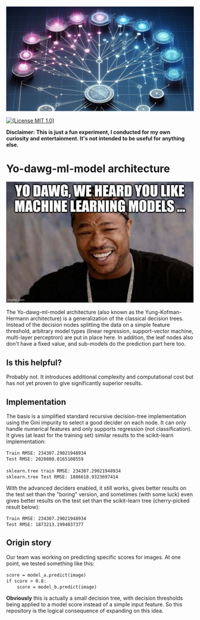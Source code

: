 ![logo](logo.jpg)

[![(License MIT 1.0)](https://img.shields.io/badge/license-MIT%201.0-blue.svg)][license]

[license]: LICENSE

**Disclaimer: This is just a fun experiment, I conducted for my own curiosity and entertainment. It's not intended to be
useful for anything else.**

# Yo-dawg-ml-model architecture

![yo_dawg](yo_dawg.jpg)

The Yo-dawg-ml-model architecture (also known as the Yung-Kofman-Hermann architecture) is a generalization of the
classical decision trees.
Instead of the decision nodes splitting the data on a simple feature threshold, arbitrary model types (linear
regression, support-vector machine, multi-layer perceptron) are put in place here.
In addition, the leaf nodes also don't have a fixed value, and sub-models do the prediction part here too.

## Is this helpful?

Probably not.
It introduces additional complexity and computational cost but has not yet proven to give significantly superior results.

## Implementation

The basis is a simplified standard recursive decision-tree implementation using the Gini impurity to select a good
decider on each node. It can only handle numerical features and only supports regression (not classification).
It gives (at least for the training set) similar results to the scikit-learn implementation:

```
Train RMSE: 234307.29021948934
Test RMSE: 2020800.0165108559

sklearn.tree train RMSE: 234307.29021948934
sklearn.tree Test RMSE: 1886618.9323697414
```

With the advanced deciders enabled, it still works, gives better results on the test set than the "boring" version,
and sometimes (with some luck) even gives better results on the test set than the scikit-learn tree (cherry-picked
result below):

```
Train RMSE: 234307.29021948934
Test RMSE: 1873213.1994037377
```

## Origin story

Our team was working on predicting specific scores for images.
At one point, we tested something like this:

```python3
score = model_a.predict(image)
if score > 0.8:
    score = model_b.predict(image)
```

**Obviously** this is actually a small decision tree,
with decision thresholds being applied to a model score instead of a simple input feature.
So this repository is the logical consequence of expanding on this idea.
